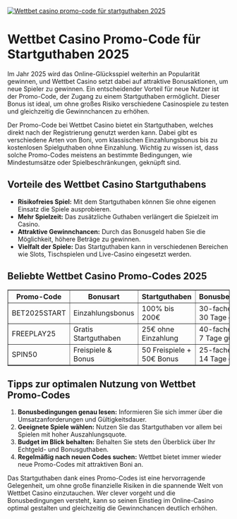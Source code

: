 [![Wettbet casino promo-code für startguthaben 2025](https://123-caf.pages.dev/gitsignup.png)](https://vrmoo.ru/Bt82HjjY)

<h1>Wettbet Casino Promo-Code für Startguthaben 2025</h1>  <p>Im Jahr 2025 wird das Online-Glücksspiel weiterhin an Popularität gewinnen, und Wettbet Casino setzt dabei auf attraktive Bonusaktionen, um neue Spieler zu gewinnen. Ein entscheidender Vorteil für neue Nutzer ist der Promo-Code, der Zugang zu einem Startguthaben ermöglicht. Dieser Bonus ist ideal, um ohne großes Risiko verschiedene Casinospiele zu testen und gleichzeitig die Gewinnchancen zu erhöhen.</p>  <p>Der Promo-Code bei Wettbet Casino bietet ein Startguthaben, welches direkt nach der Registrierung genutzt werden kann. Dabei gibt es verschiedene Arten von Boni, vom klassischen Einzahlungsbonus bis zu kostenlosen Spielguthaben ohne Einzahlung. Wichtig zu wissen ist, dass solche Promo-Codes meistens an bestimmte Bedingungen, wie Mindestumsätze oder Spielbeschränkungen, geknüpft sind.</p>  <h2>Vorteile des Wettbet Casino Startguthabens</h2>  <ul>   <li><strong>Risikofreies Spiel:</strong> Mit dem Startguthaben können Sie ohne eigenen Einsatz die Spiele ausprobieren.</li>   <li><strong>Mehr Spielzeit:</strong> Das zusätzliche Guthaben verlängert die Spielzeit im Casino.</li>   <li><strong>Attraktive Gewinnchancen:</strong> Durch das Bonusgeld haben Sie die Möglichkeit, höhere Beträge zu gewinnen.</li>   <li><strong>Vielfalt der Spiele:</strong> Das Startguthaben kann in verschiedenen Bereichen wie Slots, Tischspielen und Live-Casino eingesetzt werden.</li> </ul>  <h2>Beliebte Wettbet Casino Promo-Codes 2025</h2>  <table border="1" cellpadding="8" cellspacing="0">   <thead>     <tr>       <th>Promo-Code</th>       <th>Bonusart</th>       <th>Startguthaben</th>       <th>Bonusbedingungen</th>     </tr>   </thead>   <tbody>     <tr>       <td>BET2025START</td>       <td>Einzahlungsbonus</td>       <td>100% bis 200€</td>       <td>30-facher Umsatz, 30 Tage gültig</td>     </tr>     <tr>       <td>FREEPLAY25</td>       <td>Gratis Startguthaben</td>       <td>25€ ohne Einzahlung</td>       <td>40-facher Umsatz, 7 Tage gültig</td>     </tr>     <tr>       <td>SPIN50</td>       <td>Freispiele & Bonus</td>       <td>50 Freispiele + 50€ Bonus</td>       <td>25-facher Umsatz, 14 Tage gültig</td>     </tr>   </tbody> </table>  <h2>Tipps zur optimalen Nutzung von Wettbet Promo-Codes</h2>  <ol>   <li><strong>Bonusbedingungen genau lesen:</strong> Informieren Sie sich immer über die Umsatzanforderungen und Gültigkeitsdauer.</li>   <li><strong>Geeignete Spiele wählen:</strong> Nutzen Sie das Startguthaben vor allem bei Spielen mit hoher Auszahlungsquote.</li>   <li><strong>Budget im Blick behalten:</strong> Behalten Sie stets den Überblick über Ihr Echtgeld- und Bonusguthaben.</li>   <li><strong>Regelmäßig nach neuen Codes suchen:</strong> Wettbet bietet immer wieder neue Promo-Codes mit attraktiven Boni an.</li> </ol>  <p>Das Startguthaben dank eines Promo-Codes ist eine hervorragende Gelegenheit, um ohne große finanzielle Risiken in die spannende Welt von Wettbet Casino einzutauchen. Wer clever vorgeht und die Bonusbedingungen versteht, kann so seinen Einstieg im Online-Casino optimal gestalten und gleichzeitig die Gewinnchancen deutlich erhöhen.</p>
